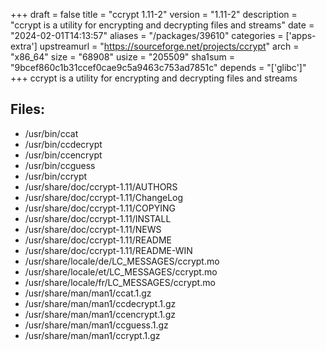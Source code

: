 +++
draft = false
title = "ccrypt 1.11-2"
version = "1.11-2"
description = "ccrypt is a utility for encrypting and decrypting files and streams"
date = "2024-02-01T14:13:57"
aliases = "/packages/39610"
categories = ['apps-extra']
upstreamurl = "https://sourceforge.net/projects/ccrypt"
arch = "x86_64"
size = "68908"
usize = "205509"
sha1sum = "9bcef860c1b31ccef0cae9c5a9463c753ad7851c"
depends = "['glibc']"
+++
ccrypt is a utility for encrypting and decrypting files and streams

## Files: 
* /usr/bin/ccat
* /usr/bin/ccdecrypt
* /usr/bin/ccencrypt
* /usr/bin/ccguess
* /usr/bin/ccrypt
* /usr/share/doc/ccrypt-1.11/AUTHORS
* /usr/share/doc/ccrypt-1.11/ChangeLog
* /usr/share/doc/ccrypt-1.11/COPYING
* /usr/share/doc/ccrypt-1.11/INSTALL
* /usr/share/doc/ccrypt-1.11/NEWS
* /usr/share/doc/ccrypt-1.11/README
* /usr/share/doc/ccrypt-1.11/README-WIN
* /usr/share/locale/de/LC_MESSAGES/ccrypt.mo
* /usr/share/locale/et/LC_MESSAGES/ccrypt.mo
* /usr/share/locale/fr/LC_MESSAGES/ccrypt.mo
* /usr/share/man/man1/ccat.1.gz
* /usr/share/man/man1/ccdecrypt.1.gz
* /usr/share/man/man1/ccencrypt.1.gz
* /usr/share/man/man1/ccguess.1.gz
* /usr/share/man/man1/ccrypt.1.gz
